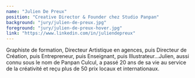 ```yaml
---
name: "Julien De Preux"
position: "Creative Director & Founder chez Studio Panpan"
background: "jury/julien-de-preux.jpg"
foreground: "jury/julien-de-preux-hover.jpg"
link: "https://www.linkedin.com/in/juliendepreux"
---
```

Graphiste de formation, Directeur Artistique en agences, puis Directeur de Création, puis Entrepreneur, puis Enseignant, puis Illustrateur...Julien, aussi connu sous le nom de Panpan Culcul, a passé 20 ans de sa vie au service de la créativité et reçu plus de 50 prix locaux et internationaux.